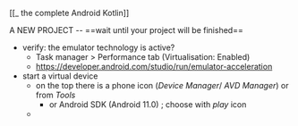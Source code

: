 [[_ the complete Android Kotlin]]

A NEW PROJECT -- ==wait until your project will be finished==
- verify: the emulator technology is active?
	- Task manager > Performance tab (Virtualisation: Enabled)
	- https://developer.android.com/studio/run/emulator-acceleration
- start a virtual device
	- on the top there is a phone icon (*Device Manager*/ *AVD Manager*) or from *Tools*
		- or Android SDK (Android 11.0) ; choose with *play* icon
	- 










